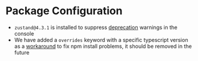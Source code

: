 # Package Configuration

- `zustand@4.3.1` is installed to suppress [deprecation](https://github.com/pmndrs/zustand/discussions/1937) warnings in the console
- We have added a `overrides` keyword with a specific typescript version as a [workaround](https://github.com/facebook/create-react-app/issues/13080#issuecomment-1487975896) to fix npm install problems, it should be removed in the future
